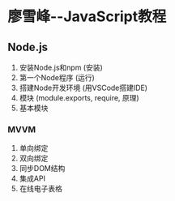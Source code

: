 # 廖雪峰--JavaScript教程

## Node.js
1. 安装Node.js和npm (安装)
2. 第一个Node程序 (运行)
3. 搭建Node开发环境 (用VSCode搭建IDE)
4. 模块 (module.exports, require, 原理)
5. 基本模块


### MVVM
1. 单向绑定
2. 双向绑定
3. 同步DOM结构
4. 集成API
5. 在线电子表格